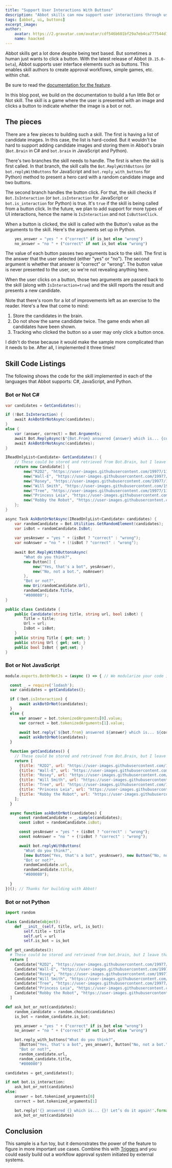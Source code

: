 ```yaml
---
title: "Support User Interactions With Buttons"
description: "Abbot skills can now support user interactions through user interface elements. In the latest release, Abbot skills may include buttons in a response that the user can click (Teams and Slack only)."
tags: [abbot, ui, buttons]
excerpt_image: 
author:
    avatar: https://2.gravatar.com/avatar/cdf546b601bf29a7eb4ca777544d11cd?s=160
    name: haacked
---
```


Abbot skills get a lot done despite being text based. But sometimes a human just wants to click a button. With the latest release of Abbot (`0.15.0-beta`), Abbot supports user interface elements such as buttons. This enables skill authors to create approval workflows, simple games, etc. within chat.

Be sure to read the [documentation for the feature](https://docs.ab.bot/guides/ui-elements/?tabs=tabid-cs).

In this blog post, we build on the documentation to build a fun little Bot or Not skill. The skill is a game where the user is presented with an image and clicks a button to indicate whether the image is a bot or not.

## The pieces

There are a few pieces to building such a skill. The first is having a list of candidate images. In this case, the list is hard-coded. But it wouldn't be hard to support adding candidate images and storing them in Abbot's brain (`Bot.Brain` in C# and `bot.brain` in JavaScript and Python).

There's two branches the skill needs to handle. The first is when the skill is first called. In that branch, the skill calls the `Bot.ReplyWithButtons` (or `bot.replyWithButtons` for JavaScript and `bot.reply_with_buttons` for Python) method to present a hero card with a random candidate image and two buttons.

The second branch handles the button click. For that, the skill checks if `Bot.IsInteraction` (or `bot.isInteraction` for JavaScript or `bot.is_interaction` for Python) is true. It's `true` if the skill is being called from a button click. In the future, we plan to add support for more types of UI interactions, hence the name is `IsInteraction` and not `IsButtonClick`.

When a button is clicked, the skill is called with the Button's value as the arguments to the skill. Here's the arguments set up in Python.

```python
    yes_answer = "yes " + ("correct" if is_bot else "wrong")
    no_answer = "no " + ("correct" if not is_bot else "wrong")
```

The value of each button passes two arguments back to the skill. The first is the answer that the user selected (either "yes" or "no"). The second argument is whether that answer is "correct" or "wrong". The button value is never presented to the user, so we're not revealing anything here.

When the user clicks on a button, those two arguments are passed back to the skill (along with `IsInteraction=true`) and the skill reports the result and presents a new candidate.

Note that there's room for a lot of improvements left as an exercise to the reader. Here's a few that come to mind:

1. Store the candidates in the brain.
2. Do not show the same candidate twice. The game ends when all candidates have been shown.
3. Tracking who clicked the button so a user may only click a button once.

I didn't do these because it would make the sample more complicated than it needs to be. After all, I implemented it three times!

## Skill Code Listings

The following shows the code for the skill implemented in each of the languages that Abbot supports: C#, JavaScript, and Python.

### Bot or Not C#

```csharp
var candidates = GetCandidates();

if (!Bot.IsInteraction) {
    await AskBotOrNotAsync(candidates);
}
else {
    var (answer, correct) = Bot.Arguments;
    await Bot.ReplyAsync($"{Bot.From} answered {answer} which is... {correct}!\n\nLet's do it again!");
    await AskBotOrNotAsync(candidates);
}

IReadOnlyList<Candidate> GetCandidates() {
    // These could be stored and retrieved from Bot.Brain, but I leave that as an exercise for the reader.
    return new Candidate[] {
        new("R2D2", "https://user-images.githubusercontent.com/19977/119183463-fc57c200-ba28-11eb-9de8-9d83d77af310.png", true),
        new("Wall-E", "https://user-images.githubusercontent.com/19977/119184170-e8609000-ba29-11eb-9eea-e458add34f1f.png", true),
        new("Rosey", "https://user-images.githubusercontent.com/19977/119184464-41c8bf00-ba2a-11eb-959a-dd2821796084.png", true),
        new("Will Smith", "https://user-images.githubusercontent.com/19977/119184726-9cfab180-ba2a-11eb-9c04-7eeca7ea69c0.png", false),
        new("Tree", "https://user-images.githubusercontent.com/19977/119185238-66716680-ba2b-11eb-93a7-33e452961ffd.png", false),
        new("Princess Leia", "https://user-images.githubusercontent.com/19977/119184920-db906c00-ba2a-11eb-8523-109fe87556be.png", false),
        new("Robby the Robot", "https://user-images.githubusercontent.com/19977/119185116-375af500-ba2b-11eb-8e5b-f46ff71b93b4.png", true)
    };
}

async Task AskBotOrNotAsync(IReadOnlyList<Candidate> candidates) {
    var randomCandidate = Bot.Utilities.GetRandomElement(candidates);
    var isBot = randomCandidate.IsBot;
    
    var yesAnswer = "yes " + (isBot ? "correct" : "wrong");
    var noAnswer = "no " + (!isBot ? "correct" : "wrong");
    
    await Bot.ReplyWithButtonsAsync(
        "What do you think?",
        new Button[] {
            new("Yes, that's a bot", yesAnswer),
            new("No, not a bot.", noAnswer)
        },
        "Bot or not?",
        new Uri(randomCandidate.Url),
        randomCandidate.Title,
        "#800080");
}

public class Candidate {
    public Candidate(string title, string url, bool isBot) {
        Title = title;
        Url = url;
        IsBot = isBot;
    }
    public string Title { get; set; }
    public string Url { get; set; }
    public bool IsBot { get;set; }
}
```

### Bot or Not JavaScript

```js
module.exports.BotOrNotJs = (async () => { // We modularize your code in order to run it.

  const _ = require('lodash');
  var candidates = getCandidates();

  if (!bot.isInteraction) {
      await askBotOrNot(candidates);
  }
  else {
      var answer = bot.tokenizedArguments[0].value;
      var correct = bot.tokenizedArguments[1].value;
    
      await bot.reply(`${bot.from} answered ${answer} which is... ${correct}! Let’s do it again!`);
      await askBotOrNot(candidates);
  }

  function getCandidates() {
    // These could be stored and retrieved from Bot.Brain, but I leave that as an exercise for the reader.
    return [
      {title: "R2D2", url: "https://user-images.githubusercontent.com/19977/119183463-fc57c200-ba28-11eb-9de8-9d83d77af310.png", isBot: true},
      {title: "Wall-E", url: "https://user-images.githubusercontent.com/19977/119184170-e8609000-ba29-11eb-9eea-e458add34f1f.png", isBot: true},
      {title: "Rosey", url: "https://user-images.githubusercontent.com/19977/119184464-41c8bf00-ba2a-11eb-959a-dd2821796084.png", isBot: true},
      {title: "Will Smith", url: "https://user-images.githubusercontent.com/19977/119184726-9cfab180-ba2a-11eb-9c04-7eeca7ea69c0.png", isBot: false},
      {title: "Tree", url: "https://user-images.githubusercontent.com/19977/119185238-66716680-ba2b-11eb-93a7-33e452961ffd.png", isBot: false},
      {title: "Princess Leia", url: "https://user-images.githubusercontent.com/19977/119184920-db906c00-ba2a-11eb-8523-109fe87556be.png", isBot: false},
      {title: "Robby the Robot", url: "https://user-images.githubusercontent.com/19977/119185116-375af500-ba2b-11eb-8e5b-f46ff71b93b4.png", isBot: true}
    ];
  }

  async function askBotOrNot(candidates) {
      const randomCandidate = _.sample(candidates);
      const isBot = randomCandidate.isBot;

      const yesAnswer = "yes " + (isBot ? "correct" : "wrong");
      const noAnswer = "no " + (!isBot ? "correct" : "wrong");

      await bot.replyWithButtons(
        "What do you think?",
        [new Button("Yes, that's a bot", yesAnswer), new Button("No, not a bot.", noAnswer)],
        "Bot or not?",
        randomCandidate.url,
        randomCandidate.title,
        "#800080");
    
  }
})(); // Thanks for building with Abbot!
```

### Bot or not Python

```py
import random

class Candidate(object):
    def __init__(self, title, url, is_bot):
        self.title = title
        self.url = url
        self.is_bot = is_bot

def get_candidates():
  # These could be stored and retrieved from bot.brain, but I leave that as an exercise for the reader.
  return [
    Candidate("R2D2", "https://user-images.githubusercontent.com/19977/119183463-fc57c200-ba28-11eb-9de8-9d83d77af310.png", True),
    Candidate("Wall-E", "https://user-images.githubusercontent.com/19977/119184170-e8609000-ba29-11eb-9eea-e458add34f1f.png", True),
    Candidate("Rosey", "https://user-images.githubusercontent.com/19977/119184464-41c8bf00-ba2a-11eb-959a-dd2821796084.png", True),
    Candidate("Will Smith", "https://user-images.githubusercontent.com/19977/119184726-9cfab180-ba2a-11eb-9c04-7eeca7ea69c0.png", False),
    Candidate("Tree", "https://user-images.githubusercontent.com/19977/119185238-66716680-ba2b-11eb-93a7-33e452961ffd.png", False),
    Candidate("Princess Leia", "https://user-images.githubusercontent.com/19977/119184920-db906c00-ba2a-11eb-8523-109fe87556be.png", False),
    Candidate("Robby the Robot", "https://user-images.githubusercontent.com/19977/119185116-375af500-ba2b-11eb-8e5b-f46ff71b93b4.png", True)
  ]

def ask_bot_or_not(candidates):
    random_candidate = random.choice(candidates)
    is_bot = random_candidate.is_bot;

    yes_answer = "yes " + ("correct" if is_bot else "wrong")
    no_answer = "no " + ("correct" if not is_bot else "wrong")

    bot.reply_with_buttons("What do you think?",
      [Button("Yes, that's a bot", yes_answer), Button("No, not a bot.", no_answer)],
      "Bot or not?",
      random_candidate.url,
      random_candidate.title,
      "#800080")

candidates = get_candidates();

if not bot.is_interaction:
    ask_bot_or_not(candidates)
else:
    answer = bot.tokenized_arguments[0]
    correct = bot.tokenized_arguments[1]

    bot.reply('{} answered {} which is... {}! Let’s do it again!'.format(bot.from_user.get('Name'), answer, correct))
    ask_bot_or_not(candidates)
```

## Conclusion

This sample is a fun toy, but it demonstrates the power of the feature to figure in more important use cases. Combine this with [Triggers](https://docs.ab.bot/guides/triggers/) and you could easily build out a workflow approval system initiated by external systems.
